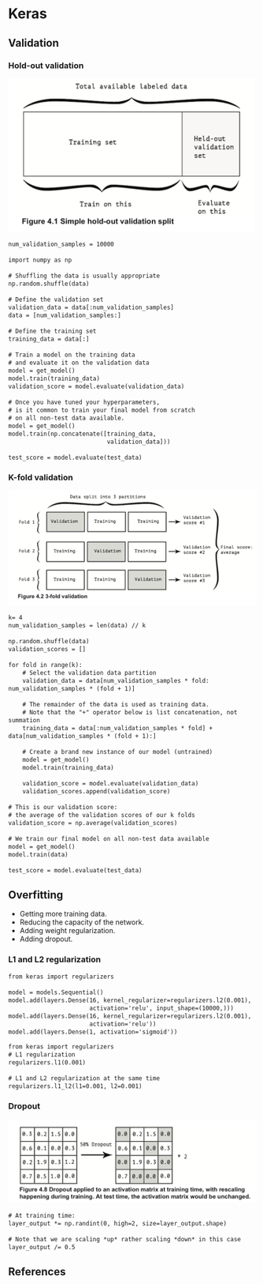 # Keras

## Validation

### Hold-out validation
<p float="left">
	<img src="./pix/hold-out-validation.png" width="500" />
</p>

```
num_validation_samples = 10000

import numpy as np

# Shuffling the data is usually appropriate
np.random.shuffle(data)

# Define the validation set
validation_data = data[:num_validation_samples]
data = [num_validation_samples:]

# Define the training set
training_data = data[:]

# Train a model on the training data
# and evaluate it on the validation data
model = get_model()
model.train(training_data)
validation_score = model.evaluate(validation_data)

# Once you have tuned your hyperparameters,
# is it common to train your final model from scratch
# on all non-test data available.
model = get_model()
model.train(np.concatenate([training_data,
                            validation_data]))

test_score = model.evaluate(test_data)
```

### K-fold validation
<p float="left">
	<img src="./pix/k-fold-validation.png" width="800" />
</p>

```
k= 4
num_validation_samples = len(data) // k

np.random.shuffle(data)
validation_scores = []

for fold in range(k):
    # Select the validation data partition
    validation_data = data[num_validation_samples * fold: num_validation_samples * (fold + 1)]

    # The remainder of the data is used as training data.
    # Note that the "+" operator below is list concatenation, not summation
    training_data = data[:num_validation_samples * fold] + data[num_validation_samples * (fold + 1):]

    # Create a brand new instance of our model (untrained)
    model = get_model()
    model.train(training_data)

    validation_score = model.evaluate(validation_data)
    validation_scores.append(validation_score)

# This is our validation score:
# the average of the validation scores of our k folds
validation_score = np.average(validation_scores)

# We train our final model on all non-test data available
model = get_model()
model.train(data)

test_score = model.evaluate(test_data)
```

## Overfitting

* Getting more training data.
* Reducing the capacity of the network. 
* Adding weight regularization. 
* Adding dropout.

### L1 and L2 regularization

```
from keras import regularizers

model = models.Sequential()
model.add(layers.Dense(16, kernel_regularizer=regularizers.l2(0.001),
                       activation='relu', input_shape=(10000,)))
model.add(layers.Dense(16, kernel_regularizer=regularizers.l2(0.001),
                       activation='relu'))
model.add(layers.Dense(1, activation='sigmoid'))
```

```
from keras import regularizers
# L1 regularization
regularizers.l1(0.001)

# L1 and L2 regularization at the same time
regularizers.l1_l2(l1=0.001, l2=0.001)
```

### Dropout
<p float="left">
    <img src="./pix/dropout.png" width="800" />
</p>

```
# At training time:
layer_output *= np.randint(0, high=2, size=layer_output.shape)

# Note that we are scaling *up* rather scaling *down* in this case
layer_output /= 0.5
```


## References

